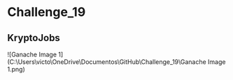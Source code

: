 # Challenge_19
## KryptoJobs
![Ganache Image 1](C:\Users\victo\OneDrive\Documentos\GitHub\Challenge_19\Ganache Image 1.png)







 
